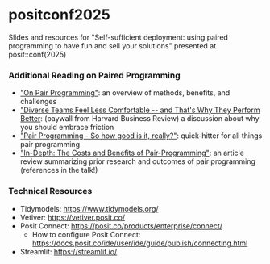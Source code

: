 # positconf2025
Slides and resources for "Self-sufficient deployment: using paired programming to have fun and sell your solutions" presented at posit::conf(2025)

### Additional Reading on Paired Programming
* ["On Pair Programming"](https://martinfowler.com/articles/on-pair-programming.html): an overview of methods, benefits, and challenges
* ["Diverse Teams Feel Less Comfortable -- and That's Why They Perform Better](https://hbr.org/2016/09/diverse-teams-feel-less-comfortable-and-thats-why-they-perform-better): (paywall from Harvard Business Review) a discussion about why you should embrace friction
* ["Pair Programming - So how good is it, really?"](https://raygun.com/blog/how-good-is-pair-programming-really/): quick-hitter for all things pair programming
* ["In-Depth: The Costs and Benefits of Pair-Programming"](https://medium.com/the-liberators/in-depth-the-costs-and-benefits-of-pair-programming-b4b54b27c6ff): an article review summarizing prior research and outcomes of pair programming (references in the talk!)

### Technical Resources
* Tidymodels: https://www.tidymodels.org/ 
* Vetiver: https://vetiver.posit.co/ 
* Posit Connect: https://posit.co/products/enterprise/connect/
    * How to configure Posit Connect: https://docs.posit.co/ide/user/ide/guide/publish/connecting.html 
* Streamlit: https://streamlit.io/

